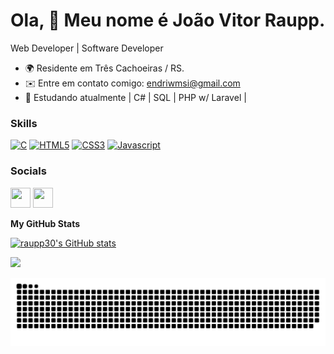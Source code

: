
Ola, 👋 Meu nome é João Vitor Raupp.
===================================

Web Developer | Software Developer

* 🌍  Residente em Três Cachoeiras / RS.
* ✉️  Entre em contato comigo: [endriwmsi@gmail.com](mailto:joaovraupp@rede.ulbra.br)
* 🧠  Estudando atualmente | C# | SQL | PHP w/ Laravel |  

### Skills

<p align="left">
<a href="https://docs.microsoft.com/en-us/cpp/?view=msvc-170" target="_blank" rel="noreferrer"><img src="https://raw.githubusercontent.com/danielcranney/readme-generator/main/public/icons/skills/c-colored.svg" width="36" height="36" alt="C" /></a>
<a href="https://developer.mozilla.org/en-US/docs/Glossary/HTML5" target="_blank" rel="noreferrer"><img src="https://raw.githubusercontent.com/danielcranney/readme-generator/main/public/icons/skills/html5-colored.svg" width="36" height="36" alt="HTML5" /></a>
<a href="https://www.w3.org/TR/CSS/#css" target="_blank" rel="noreferrer"><img src="https://raw.githubusercontent.com/danielcranney/readme-generator/main/public/icons/skills/css3-colored.svg" width="36" height="36" alt="CSS3" /></a>
<a href="https://developer.mozilla.org/en-US/docs/Web/JavaScript" target="_blank" rel="noreferrer"><img src="https://raw.githubusercontent.com/danielcranney/readme-generator/main/public/icons/skills/javascript-colored.svg" width="36" height="36" alt="Javascript" /></a>
</p>

### Socials

  <a href="http://www.instagram.com/raupp30" target="_blank" rel="noreferrer"><img src="https://raw.githubusercontent.com/danielcranney/readme-generator/main/public/icons/socials/instagram.svg" width="32" height="32" /></a> 
  <a href="https://www.linkedin.com/in/raupp30" target="_blank" rel="noreferrer"><img src="https://raw.githubusercontent.com/danielcranney/readme-generator/main/public/icons/socials/linkedin.svg" width="32" height="32" /></a>


<b>My GitHub Stats</b>

<a href="http://www.github.com/raupp30"><img src="https://github-readme-stats.vercel.app/api?username=raupp30&show_icons=true&hide=&count_private=true&title_color=ef4444&text_color=ffffff&icon_color=ef4444&bg_color=1c1917&hide_border=true&show_icons=true" alt="raupp30's GitHub stats" /></a>

<a href="http://www.github.com/raupp30"><img src="https://github-readme-streak-stats.herokuapp.com/?user=raupp30&stroke=ffffff&background=1c1917&ring=ef4444&fire=ef4444&currStreakNum=ffffff&currStreakLabel=ef4444&sideNums=ffffff&sideLabels=ffffff&dates=ffffff&hide_border=true" /></a>

![](https://github.com/Platane/snk/raw/output/github-contribution-grid-snake.svg)
